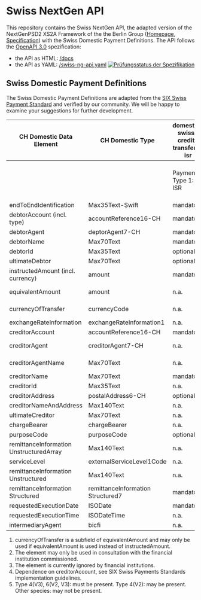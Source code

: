 # Swiss NextGen API

This repository contains the Swiss NextGen API, the adapted version of the NextGenPSD2 XS2A Framework of the the Berlin Group ([Homepage](https://www.berlin-group.org/nextgenpsd2-downloads), [Specification](https://openbankingproject-ch.github.io/obp-apis/berlin-group.html)) with the Swiss Domestic Payment Definitions. The API
follows the [OpenAPI 3.0](https://github.com/OAI/OpenAPI-Specification/blob/master/versions/3.0.2.md)
spezification:
* the API as HTML: [/docs](https://openbankingproject-ch.github.io/obp-apis)
* the API as YAML: [/swiss-ng-api.yaml](https://github.com/openbankingproject-ch/obp-apis/raw/master/swiss-ng-api.yaml)
[![Prüfungsstatus der Spezifikation](https://travis-ci.com/openbankingproject-ch/obp-apis.svg?branch=master "Prüfungsstatus der Spezifikation")](https://travis-ci.com/openbankingproject-ch/obp-apis)

## Swiss Domestic Payment Definitions

The Swiss Domestic Payment Definitions are adapted from the [SIX Swiss Payment Standard](https://www.six-group.com/interbank-clearing/en/home/standardization/iso-payments/customer-bank/implementation-guidelines.html) and verified by our community. We will be happy to examine your suggestions for further development.

| CH Domestic Data Element                | CH Domestic Type                  | domestic-swiss-credit-transfers-isr | domestic-swiss-credit-transfers                 | domestic-swiss-foreign-credit-transfers | swiss-sepa-credit-transfers        | swiss-cross-border-credit-transfers |
| --------------------------------------- | --------------------------------- | ----------------------------------- | ----------------------------------------------- | --------------------------------------- | ---------------------------- | ----------------------------- |
|                                         |                                   | Payment Type 1: ISR                 | Payment Type 2: IBAN/postal account and IID/BIC | Payment Type 4: Foreign currency        | Payment Type 5: Foreign SEPA | Payment Type 6: Foreign       |
| endToEndIdentification                  | Max35Text-Swift                   | mandatory                           | mandatory                                       | mandatory                               | mandatory                    | mandatory                     |
| debtorAccount (incl. type)              | accountReference16-CH             | mandatory                           | mandatory                                       | mandatory                               | mandatory                    | mandatory                     |
| debtorAgent                             | deptorAgent7-CH                   | mandatory                           | mandatory                                       | mandatory                               | mandatory                    | optional                      |
| debtorName                              | Max70Text                         | mandatory                           | mandatory                                       | mandatory                               | mandatory                    | mandatory                     |
| debtorId                                | Max35Text                         | optional 3)                         | optional 3)                                     | optional 3)                             | optional 3)                  | optional 3)                   |
| ultimateDebtor                          | Max70Text                         | optional                            | optional                                        | optional                                | optional                     | optional                      |
| instructedAmount (incl. currency)       | amount                            | mandatory                           | dependent 1)                                    | dependent 1)                            | dependent 1)                 | dependent 1)                  |
| equivalentAmount                        | amount                            | n.a.                                | dependent 1)                                    | dependent 1)                            | dependent 1)                 | dependent 1)                  |
| currencyOfTransfer                      | currencyCode                      | n.a.                                | dependent 1)                                    | dependent 1)                            | dependent 1)                 | dependent 1)                  |
| exchangeRateInformation                 | exchangeRateInformation1          | n.a.                                | optional 2)                                     | optional 2)                             | optional 2)                  | optional 2)                   |
| creditorAccount                         | accountReference16-CH             | mandatory                           | mandatory                                       | mandatory                               | mandatory                    | mandatory                     |
| creditorAgent                           | creditorAgent7-CH                 | n.a.                                | dependent 4)                                    | dependent 4)                            | optional                     | dependent 4)                  |
| creditorAgentName                       | Max70Text                         | n.a.                                | n.a.                                            | dependent 5)                            | n.a.                         | dependent 5)                  |
| creditorName                            | Max70Text                         | mandatory                           | mandatory                                       | mandatory                               | mandatory                    | mandatory                     |
| creditorId                              | Max35Text                         | n.a.                                | optional                                        | optional                                | optional                     | optional                      |
| creditorAddress                         | postalAddress6-CH                 | optional                            | optional                                        | optional                                | optional                     | optional                      |
| creditorNameAndAddress                  | Max140Text                        | n.a.                                | dependent                                       | dependent                               | dependent                    | dependent                     |
| ultimateCreditor                        | Max70Text                         | n.a.                                | optional                                        | optional                                | optional                     | optional                      |
| chargeBearer                            | chargeBearer                      | n.a.                                | optional                                        | optional                                | mandatory                    | optional                      |
| purposeCode                             | purposeCode                       | optional                            | optional                                        | optional                                | optional                     | optional                      |
| remittanceInformation UnstructuredArray | Max140Text                        | n.a.                                | n.a.                                            | n.a.                                    | n.a.                         | n.a.                          |
| serviceLevel                            | externalServiceLevel1Code         | n.a.                                | optional                                        | optional                                | mandatory                    | optional                      |
| remittanceInformation Unstructured      | Max140Text                        | n.a.                                | optional                                        | optional                                | optional                     | optional                      |
| remittanceInformation Structured        | remittanceInformation Structured7 | mandatory                           | optional                                        | optional                                | optional                     | optional                      |
| requestedExecutionDate                  | ISODate                           | mandatory                           | mandatory                                       | mandatory                               | mandatory                    | mandatory                     |
| requestedExecutionTime                  | ISODateTime                       | n.a.                                | n.a.                                            | n.a.                                    | n.a.                         | n.a.                          |
| intermediaryAgent                       | bicfi                             | n.a.                                | n.a.                                            | optional 2)                             | n.a.                         | optional 2)                   |

1) currencyOfTransfer is a subfield of equivalentAmount and may only be used if equivalentAmount is used instead of instructedAmount.
2) The element may only be used in consultation with the financial institution commissioned.
3) The element is currently ignored by financial institutions.
4) Dependence on creditorAccount, see SIX Swiss Payments Standards implementation guidelines.
5) Type 4(V3), 6(V2, V3): must be present. Type 4(V2): may be present. Other species: may not be present.
